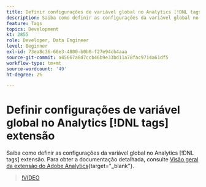 ```yaml
---
title: Definir configurações de variável global no Analytics [!DNL tags] extensão
description: Saiba como definir as configurações da variável global no Analytics [!DNL tags] extensão.
feature: Tags
topics: Development
kt: 2855
role: Developer, Data Engineer
level: Beginner
exl-id: 73ea8c36-66e3-4800-b0b0-f27e94cb4aaa
source-git-commit: a45667a8d7ccb46b9e33bd11a78fac9714a61df5
workflow-type: tm+mt
source-wordcount: '49'
ht-degree: 2%

---
```


# Definir configurações de variável global no Analytics [!DNL tags] extensão

Saiba como definir as configurações da variável global no Analytics [!DNL tags] extensão. Para obter a documentação detalhada, consulte [Visão geral da extensão do Adobe Analytics](https://experienceleague.adobe.com/docs/experience-platform/tags/extensions/client/analytics/overview.html?lang=pt-BR){target="_blank"}.

>[!VIDEO](https://video.tv.adobe.com/v/27181/?quality=12&learn=on)
